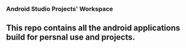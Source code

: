 ### **Android Studio Projects' Workspace**

## This repo contains all the android applications build for persnal use and projects.